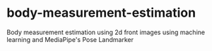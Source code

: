 # body-measurement-estimation
 Body measurement estimation using 2d front images using machine learning and MediaPipe's Pose Landmarker

